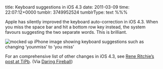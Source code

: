 title: Keyboard suggestions in iOS 4.3
date: 2011-03-09
time: 22:07:12+0000
tumblr: 3749952524
tumblrType: text
%%%

Apple has silently improved the keyboard auto-correction in iOS 4.3. When you miss the space bar and hit a bottom row key instead, the system favours suggesting the two separate words. This is brilliant.

<img class="iphone4" alt="mocked up iPhone image showing keyboard suggestions such as changing ‘younmiss’ to ‘you miss’" src="tumblr_lht98y2fmf1qb1802.png">

For an comprehensive list of other changes in iOS 4.3, see [Rene Ritchie’s post at TiPb][R]. (Via [Daring Fireball][DFLLARI4])

[R]: http://www.tipb.com/2011/03/08/ios-43-iPhone-iPad-walkthrough/
[DFLLARI4]: http://daringfireball.net/linked/2011/03/09/ios-43
